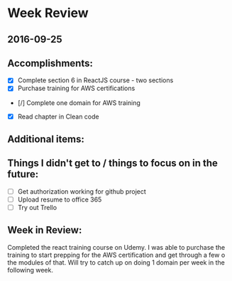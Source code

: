 # Week Review
##  2016-09-25

## Accomplishments:
- [x] Complete section 6 in ReactJS course - two sections
- [x] Purchase training for AWS certifications
- [/] Complete one domain for AWS training
- [x] Read chapter in Clean code


## Additional items:

## Things I didn't get to / things to focus on in the future:
- [ ] Get authorization working for github project
- [ ] Upload resume to office 365
- [ ] Try out Trello

## Week in Review:
Completed the react training course on Udemy. I was able to purchase the training to start prepping for the AWS certification and get through a few o the modules of that. Will try to catch up on doing 1 domain per week in the following week.
